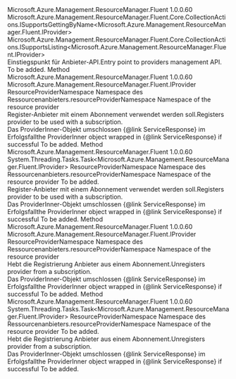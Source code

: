 <Type Name="IProviders" FullName="Microsoft.Azure.Management.ResourceManager.Fluent.IProviders">
  <TypeSignature Language="C#" Value="public interface IProviders : Microsoft.Azure.Management.ResourceManager.Fluent.Core.CollectionActions.ISupportsGettingByName&lt;Microsoft.Azure.Management.ResourceManager.Fluent.IProvider&gt;, Microsoft.Azure.Management.ResourceManager.Fluent.Core.CollectionActions.ISupportsListing&lt;Microsoft.Azure.Management.ResourceManager.Fluent.IProvider&gt;" />
  <TypeSignature Language="ILAsm" Value=".class public interface auto ansi abstract IProviders implements class Microsoft.Azure.Management.ResourceManager.Fluent.Core.CollectionActions.ISupportsGettingByName`1&lt;class Microsoft.Azure.Management.ResourceManager.Fluent.IProvider&gt;, class Microsoft.Azure.Management.ResourceManager.Fluent.Core.CollectionActions.ISupportsListing`1&lt;class Microsoft.Azure.Management.ResourceManager.Fluent.IProvider&gt;" />
  <TypeSignature Language="DocId" Value="T:Microsoft.Azure.Management.ResourceManager.Fluent.IProviders" />
  <TypeSignature Language="VB.NET" Value="Public Interface IProviders&#xA;Implements ISupportsGettingByName(Of IProvider), ISupportsListing(Of IProvider)" />
  <TypeSignature Language="F#" Value="type IProviders = interface&#xA;    interface ISupportsListing&lt;IProvider&gt;&#xA;    interface ISupportsGettingByName&lt;IProvider&gt;" />
  <AssemblyInfo>
    <AssemblyName>Microsoft.Azure.Management.ResourceManager.Fluent</AssemblyName>
    <AssemblyVersion>1.0.0.60</AssemblyVersion>
  </AssemblyInfo>
  <Interfaces>
    <Interface>
      <InterfaceName>Microsoft.Azure.Management.ResourceManager.Fluent.Core.CollectionActions.ISupportsGettingByName&lt;Microsoft.Azure.Management.ResourceManager.Fluent.IProvider&gt;</InterfaceName>
    </Interface>
    <Interface>
      <InterfaceName>Microsoft.Azure.Management.ResourceManager.Fluent.Core.CollectionActions.ISupportsListing&lt;Microsoft.Azure.Management.ResourceManager.Fluent.IProvider&gt;</InterfaceName>
    </Interface>
  </Interfaces>
  <Docs>
    <summary>
            <span data-ttu-id="0572f-101">Einstiegspunkt für Anbieter-API.</span><span class="sxs-lookup"><span data-stu-id="0572f-101">Entry point to providers management API.</span></span>
            </summary>
    <remarks>To be added.</remarks>
  </Docs>
  <Members>
    <Member MemberName="Register">
      <MemberSignature Language="C#" Value="public Microsoft.Azure.Management.ResourceManager.Fluent.IProvider Register (string resourceProviderNamespace);" />
      <MemberSignature Language="ILAsm" Value=".method public hidebysig newslot virtual instance class Microsoft.Azure.Management.ResourceManager.Fluent.IProvider Register(string resourceProviderNamespace) cil managed" />
      <MemberSignature Language="DocId" Value="M:Microsoft.Azure.Management.ResourceManager.Fluent.IProviders.Register(System.String)" />
      <MemberSignature Language="VB.NET" Value="Public Function Register (resourceProviderNamespace As String) As IProvider" />
      <MemberSignature Language="F#" Value="abstract member Register : string -&gt; Microsoft.Azure.Management.ResourceManager.Fluent.IProvider" Usage="iProviders.Register resourceProviderNamespace" />
      <MemberType>Method</MemberType>
      <AssemblyInfo>
        <AssemblyName>Microsoft.Azure.Management.ResourceManager.Fluent</AssemblyName>
        <AssemblyVersion>1.0.0.60</AssemblyVersion>
      </AssemblyInfo>
      <ReturnValue>
        <ReturnType>Microsoft.Azure.Management.ResourceManager.Fluent.IProvider</ReturnType>
      </ReturnValue>
      <Parameters>
        <Parameter Name="resourceProviderNamespace" Type="System.String" />
      </Parameters>
      <Docs>
        <param name="resourceProviderNamespace"><span data-ttu-id="0572f-102">ResourceProviderNamespace Namespace des Ressourcenanbieters.</span><span class="sxs-lookup"><span data-stu-id="0572f-102">resourceProviderNamespace Namespace of the resource provider</span></span></param>
        <summary>
            <span data-ttu-id="0572f-103">Register-Anbieter mit einem Abonnement verwendet werden soll.</span><span class="sxs-lookup"><span data-stu-id="0572f-103">Registers provider to be used with a subscription.</span></span>
            </summary>
        <returns><span data-ttu-id="0572f-104">Das ProviderInner-Objekt umschlossen {@link ServiceResponse} im Erfolgsfall</span><span class="sxs-lookup"><span data-stu-id="0572f-104">the ProviderInner object wrapped in {@link ServiceResponse} if successful</span></span></returns>
        <remarks>To be added.</remarks>
      </Docs>
    </Member>
    <Member MemberName="RegisterAsync">
      <MemberSignature Language="C#" Value="public System.Threading.Tasks.Task&lt;Microsoft.Azure.Management.ResourceManager.Fluent.IProvider&gt; RegisterAsync (string resourceProviderNamespace, System.Threading.CancellationToken cancellationToken = null);" />
      <MemberSignature Language="ILAsm" Value=".method public hidebysig newslot virtual instance class System.Threading.Tasks.Task`1&lt;class Microsoft.Azure.Management.ResourceManager.Fluent.IProvider&gt; RegisterAsync(string resourceProviderNamespace, valuetype System.Threading.CancellationToken cancellationToken) cil managed" />
      <MemberSignature Language="DocId" Value="M:Microsoft.Azure.Management.ResourceManager.Fluent.IProviders.RegisterAsync(System.String,System.Threading.CancellationToken)" />
      <MemberSignature Language="F#" Value="abstract member RegisterAsync : string * System.Threading.CancellationToken -&gt; System.Threading.Tasks.Task&lt;Microsoft.Azure.Management.ResourceManager.Fluent.IProvider&gt;" Usage="iProviders.RegisterAsync (resourceProviderNamespace, cancellationToken)" />
      <MemberType>Method</MemberType>
      <AssemblyInfo>
        <AssemblyName>Microsoft.Azure.Management.ResourceManager.Fluent</AssemblyName>
        <AssemblyVersion>1.0.0.60</AssemblyVersion>
      </AssemblyInfo>
      <ReturnValue>
        <ReturnType>System.Threading.Tasks.Task&lt;Microsoft.Azure.Management.ResourceManager.Fluent.IProvider&gt;</ReturnType>
      </ReturnValue>
      <Parameters>
        <Parameter Name="resourceProviderNamespace" Type="System.String" />
        <Parameter Name="cancellationToken" Type="System.Threading.CancellationToken" />
      </Parameters>
      <Docs>
        <param name="resourceProviderNamespace"><span data-ttu-id="0572f-105">ResourceProviderNamespace Namespace des Ressourcenanbieters.</span><span class="sxs-lookup"><span data-stu-id="0572f-105">resourceProviderNamespace Namespace of the resource provider</span></span></param>
        <param name="cancellationToken">To be added.</param>
        <summary>
            <span data-ttu-id="0572f-106">Register-Anbieter mit einem Abonnement verwendet werden soll.</span><span class="sxs-lookup"><span data-stu-id="0572f-106">Registers provider to be used with a subscription.</span></span>
            </summary>
        <returns><span data-ttu-id="0572f-107">Das ProviderInner-Objekt umschlossen {@link ServiceResponse} im Erfolgsfall</span><span class="sxs-lookup"><span data-stu-id="0572f-107">the ProviderInner object wrapped in {@link ServiceResponse} if successful</span></span></returns>
        <remarks>To be added.</remarks>
      </Docs>
    </Member>
    <Member MemberName="Unregister">
      <MemberSignature Language="C#" Value="public Microsoft.Azure.Management.ResourceManager.Fluent.IProvider Unregister (string resourceProviderNamespace);" />
      <MemberSignature Language="ILAsm" Value=".method public hidebysig newslot virtual instance class Microsoft.Azure.Management.ResourceManager.Fluent.IProvider Unregister(string resourceProviderNamespace) cil managed" />
      <MemberSignature Language="DocId" Value="M:Microsoft.Azure.Management.ResourceManager.Fluent.IProviders.Unregister(System.String)" />
      <MemberSignature Language="VB.NET" Value="Public Function Unregister (resourceProviderNamespace As String) As IProvider" />
      <MemberSignature Language="F#" Value="abstract member Unregister : string -&gt; Microsoft.Azure.Management.ResourceManager.Fluent.IProvider" Usage="iProviders.Unregister resourceProviderNamespace" />
      <MemberType>Method</MemberType>
      <AssemblyInfo>
        <AssemblyName>Microsoft.Azure.Management.ResourceManager.Fluent</AssemblyName>
        <AssemblyVersion>1.0.0.60</AssemblyVersion>
      </AssemblyInfo>
      <ReturnValue>
        <ReturnType>Microsoft.Azure.Management.ResourceManager.Fluent.IProvider</ReturnType>
      </ReturnValue>
      <Parameters>
        <Parameter Name="resourceProviderNamespace" Type="System.String" />
      </Parameters>
      <Docs>
        <param name="resourceProviderNamespace"><span data-ttu-id="0572f-108">ResourceProviderNamespace Namespace des Ressourcenanbieters.</span><span class="sxs-lookup"><span data-stu-id="0572f-108">resourceProviderNamespace Namespace of the resource provider</span></span></param>
        <summary>
            <span data-ttu-id="0572f-109">Hebt die Registrierung Anbieter aus einem Abonnement.</span><span class="sxs-lookup"><span data-stu-id="0572f-109">Unregisters provider from a subscription.</span></span>
            </summary>
        <returns><span data-ttu-id="0572f-110">Das ProviderInner-Objekt umschlossen {@link ServiceResponse} im Erfolgsfall</span><span class="sxs-lookup"><span data-stu-id="0572f-110">the ProviderInner object wrapped in {@link ServiceResponse} if successful</span></span></returns>
        <remarks>To be added.</remarks>
      </Docs>
    </Member>
    <Member MemberName="UnregisterAsync">
      <MemberSignature Language="C#" Value="public System.Threading.Tasks.Task&lt;Microsoft.Azure.Management.ResourceManager.Fluent.IProvider&gt; UnregisterAsync (string resourceProviderNamespace, System.Threading.CancellationToken cancellationToken = null);" />
      <MemberSignature Language="ILAsm" Value=".method public hidebysig newslot virtual instance class System.Threading.Tasks.Task`1&lt;class Microsoft.Azure.Management.ResourceManager.Fluent.IProvider&gt; UnregisterAsync(string resourceProviderNamespace, valuetype System.Threading.CancellationToken cancellationToken) cil managed" />
      <MemberSignature Language="DocId" Value="M:Microsoft.Azure.Management.ResourceManager.Fluent.IProviders.UnregisterAsync(System.String,System.Threading.CancellationToken)" />
      <MemberSignature Language="F#" Value="abstract member UnregisterAsync : string * System.Threading.CancellationToken -&gt; System.Threading.Tasks.Task&lt;Microsoft.Azure.Management.ResourceManager.Fluent.IProvider&gt;" Usage="iProviders.UnregisterAsync (resourceProviderNamespace, cancellationToken)" />
      <MemberType>Method</MemberType>
      <AssemblyInfo>
        <AssemblyName>Microsoft.Azure.Management.ResourceManager.Fluent</AssemblyName>
        <AssemblyVersion>1.0.0.60</AssemblyVersion>
      </AssemblyInfo>
      <ReturnValue>
        <ReturnType>System.Threading.Tasks.Task&lt;Microsoft.Azure.Management.ResourceManager.Fluent.IProvider&gt;</ReturnType>
      </ReturnValue>
      <Parameters>
        <Parameter Name="resourceProviderNamespace" Type="System.String" />
        <Parameter Name="cancellationToken" Type="System.Threading.CancellationToken" />
      </Parameters>
      <Docs>
        <param name="resourceProviderNamespace"><span data-ttu-id="0572f-111">ResourceProviderNamespace Namespace des Ressourcenanbieters.</span><span class="sxs-lookup"><span data-stu-id="0572f-111">resourceProviderNamespace Namespace of the resource provider</span></span></param>
        <param name="cancellationToken">To be added.</param>
        <summary>
            <span data-ttu-id="0572f-112">Hebt die Registrierung Anbieter aus einem Abonnement.</span><span class="sxs-lookup"><span data-stu-id="0572f-112">Unregisters provider from a subscription.</span></span>
            </summary>
        <returns><span data-ttu-id="0572f-113">Das ProviderInner-Objekt umschlossen {@link ServiceResponse} im Erfolgsfall</span><span class="sxs-lookup"><span data-stu-id="0572f-113">the ProviderInner object wrapped in {@link ServiceResponse} if successful</span></span></returns>
        <remarks>To be added.</remarks>
      </Docs>
    </Member>
  </Members>
</Type>